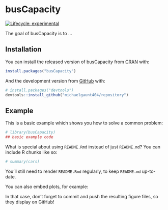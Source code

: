 
<!-- README.md is generated from README.Rmd. Please edit that file -->

# busCapacity

<!-- badges: start -->

[![Lifecycle:
experimental](https://img.shields.io/badge/lifecycle-experimental-orange.svg)](https://www.tidyverse.org/lifecycle/#experimental)
<!-- badges: end -->

The goal of busCapacity is to …

## Installation

You can install the released version of busCapacity from
[CRAN](https://CRAN.R-project.org) with:

``` r
install.packages("busCapacity")
```

And the development version from [GitHub](https://github.com/) with:

``` r
# install.packages("devtools")
devtools::install_github("michaelgaunt404/repository")
```

## Example

This is a basic example which shows you how to solve a common problem:

``` r
# library(busCapacity)
## basic example code
```

What is special about using `README.Rmd` instead of just `README.md`?
You can include R chunks like so:

``` r
# summary(cars)
```

You’ll still need to render `README.Rmd` regularly, to keep `README.md`
up-to-date.

You can also embed plots, for example:

In that case, don’t forget to commit and push the resulting figure
files, so they display on GitHub\!
